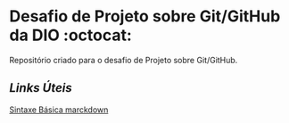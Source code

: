 # **Desafio de Projeto sobre Git/GitHub da DIO** :octocat:
Repositório criado para o desafio de Projeto sobre Git/GitHub.

## _Links Úteis_
[Sintaxe Básica marckdown](https://www.markdownguide.org/basic-syntax/)

